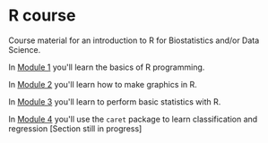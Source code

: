 R course
=====


Course material for an introduction to R for Biostatistics and/or Data Science. 

In [Module 1](1.Rbasics.pdf) you'll learn the basics of R programming.

In [Module 2](2.RGraphics.pdf) you'll learn how to make graphics in R.

In [Module 3](3.BasicStatistics.pdf) you'll learn to perform basic statistics with R.

In [Module 4](4.RegressionClassification.pdf) you'll use the ```caret``` package to learn classification and regression [Section still in progress]
